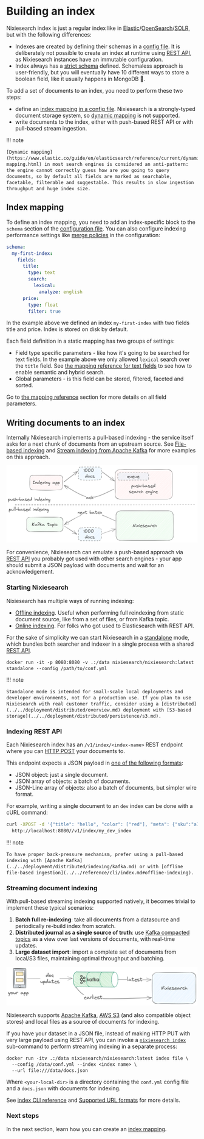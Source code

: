 # Building an index

Nixiesearch index is just a regular index like in [Elastic](https://www.elastic.co/blog/what-is-an-elasticsearch-index)/[OpenSearch](https://docs.opensearch.org)/[SOLR](https://solr.apache.org/), but with the following differences:

* Indexes are created by defining their schemas in a [config file](../../reference/config.md). It is deliberately not possible to create an index at runtime using [REST API](../../api.md), as Nixiesearch instances have an immutable configuration.
* Index always has a [strict schema](mapping.md) defined. Schemaless approach is user-friendly, but you will eventually have 10 different ways to store a boolean field, like it usually happens in MongoDB 🫠.

To add a set of documents to an index, you need to perform these two steps:

* define an [index mapping](#index-mapping) [in a config file](mapping.md). Nixiesearch is a strongly-typed document storage system, so [dynamic mapping](https://www.elastic.co/guide/en/elasticsearch/reference/current/dynamic-mapping.html) is not supported.
* write documents to the index, either with push-based REST API or with pull-based stream ingestion.

!!! note 

    [Dynamic mapping](https://www.elastic.co/guide/en/elasticsearch/reference/current/dynamic-mapping.html) in most search engines is considered an anti-pattern: the engine cannot correctly guess how are you going to query documents, so by default all fields are marked as searchable, facetable, filterable and suggestable. This results in slow ingestion throughput and huge index size.

## Index mapping

To define an index mapping, you need to add an index-specific block to the `schema` section of the [configuration file](../../reference/config.md). You can also configure indexing performance settings like [merge policies](../../reference/config.md#merge-policies) in the configuration:

```yaml
schema:
  my-first-index:
    fields:
      title:
        type: text
        search: 
          lexical:
            analyze: english
      price:
        type: float
        filter: true
```

In the example above we defined an index `my-first-index` with two fields title and price. Index is stored on disk by default.

Each field definition in a static mapping has two groups of settings:

* Field type specific parameters - like how it's going to be searched for text fields. In the example above we only allowed `lexical` search over the `title` field. See [the mapping reference for text fields](mapping.md#semantic-search) to see how to enable semantic and hybrid search.
* Global parameters - is this field can be stored, filtered, faceted and sorted.

Go to [the mapping reference](mapping.md) section for more details on all field parameters.

## Writing documents to an index

Internally Nixiesearch implements a pull-based indexing - the service itself asks for a next chunk of documents from an upstream source. See [File-based indexing](../../deployment/distributed/indexing/file.md) and [Stream indexing from Apache Kafka](../../deployment/distributed/indexing/kafka.md) for more examples on this approach.

![push pull](../../img/pullpush.png)

For convenience, Nixiesearch can emulate a push-based approach via [REST API](../../api.md) you probably got used with other search engines - your app should submit a JSON payload with documents and wait for an acknowledgement.

### Starting Nixiesearch

Nixiesearch has multiple ways of running indexing:

* [Offline indexing](../../reference/cli/index.md#offline-indexing). Useful when performing full reindexing from static document source, like from a set of files, or from Kafka topic.
* [Online indexing](../../reference/cli/index.md#online-indexing). For folks who got used to Elasticsearch with REST API.

For the sake of simplicity we can start Nixiesearch in a [standalone](../../deployment/standalone.md) mode, which bundles both searcher and indexer in a single process with a shared [REST API](../../api.md).

```shell
docker run -it -p 8080:8080 -v .:/data nixiesearch/nixiesearch:latest standalone --config /path/to/conf.yml
```

!!! note

    Standalone mode is intended for small-scale local deployments and developer environments, not for a production use. If you plan to use Nixiesearch with real customer traffic, consider using a [distributed](../../deployment/distributed/overview.md) deployment with [S3-based storage](../../deployment/distributed/persistence/s3.md).

### Indexing REST API

Each Nixiesearch index has an `/v1/index/<index-name>` REST endpoint where you can [HTTP POST](https://developer.mozilla.org/en-US/docs/Web/HTTP/Methods/POST) your documents to.

This endpoint expects a JSON payload in [one of the following formats](../../features/indexing/format.md):

* JSON object: just a single document.
* JSON array of objects: a batch of documents.
* JSON-Line array of objects: also a batch of documents, but simpler wire format.

For example, writing a single document to an `dev` index can be done with a cURL command:

```bash
curl -XPOST -d '{"title": "hello", "color": ["red"], "meta": {"sku":"a123"}}'\
  http://localhost:8080//v1/index/my_dev_index
```

!!! note

    To have proper back-pressure mechanism, prefer using a pull-based indexing with [Apache Kafka](../../deployment/distributed/indexing/kafka.md) or with [offline file-based ingestion](../../reference/cli/index.md#offline-indexing).

### Streaming document indexing

With pull-based streaming indexing supported natively, it becomes trivial to implement these typical scenarios:

1. **Batch full re-indexing**: take all documents from a datasource and periodically re-build index from scratch.
2. **Distributed journal as a single source of truth**: use [Kafka compacted topics](https://developer.confluent.io/courses/architecture/compaction/) as a view over last versions of documents, with real-time updates.
3. **Large dataset import**: import a complete set of documents from local/S3 files, maintaining optimal throughput and batching.

![kafka streaming](../../img/kafka.png)

Nixiesearch supports [Apache Kafka](https://kafka.apache.org/), [AWS S3](https://aws.amazon.com/s3/) (and also compatible object stores) and local files as a source of documents for indexing.

If you have your dataset in a JSON file, instead of making HTTP PUT with very large payload using REST API, you can invoke a [`nixiesearch index`](../../reference/cli/index.md) sub-command to perform streaming indexing in a separate process:

```shell
docker run -itv .:/data nixiesearch/nixiesearch:latest index file \
  --config /data/conf.yml --index <index name> \
  --url file:///data/docs.json
```

Where `<your-local-dir>` is a directory containing the `conf.yml` config file and a `docs.json` with documents for indexing. 


See [index CLI reference](../../reference/cli/index.md) and [Supported URL formats](../../reference/url.md) for more details.

### Next steps

In the next section, learn how you can create an [index mapping](mapping.md).
